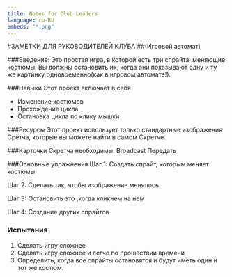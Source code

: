 ```yaml
---
title: Notes for Club Leaders 
language: ru-RU
embeds: "*.png"
---
```


#ЗАМЕТКИ ДЛЯ РУКОВОДИТЕЛЕЙ КЛУБА
##(Игровой автомат)

###Введение:
Это простая игра, в которой есть три спрайта, меняющие костюмы. Вы должны остановить их, когда они показывают одну и ту же картинку одновременно(как в игровом автомате!).

###Навыки
Этот проект включает в себя

- Изменение костюмов
- Прохождение цикла
- Остановка цикла по клику мышки

###Ресурсы
Этот проект использует только стандартные изображения Сретча, которые вы можете найти в самом Скретче.

###Карточки Скретча необходимы:
Broadcast Передать

###Основные упражнения
Шаг 1: Создать спрайт, которым меняет костюмы

Шаг 2: Сделать так, чтобы изображение менялось

Шаг 3: Остановить это ,когда кликнем на нем

Шаг 4: Создание других спрайтов

### Испытания
1. Сделать игру сложнее
2. Сделать игру сложнее и легче по прошествии времени
3. Определить, когда все спрайты остановятся и будут иметь один и тот же костюм.
